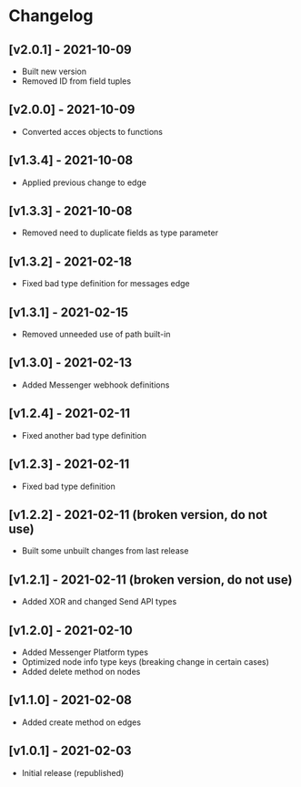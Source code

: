 # Changelog
## [v2.0.1] - 2021-10-09
- Built new version
- Removed ID from field tuples
## [v2.0.0] - 2021-10-09
- Converted acces objects to functions
## [v1.3.4] - 2021-10-08
- Applied previous change to edge
## [v1.3.3] - 2021-10-08
- Removed need to duplicate fields as type parameter
## [v1.3.2] - 2021-02-18
- Fixed bad type definition for messages edge
## [v1.3.1] - 2021-02-15
- Removed unneeded use of path built-in
## [v1.3.0] - 2021-02-13
- Added Messenger webhook definitions
## [v1.2.4] - 2021-02-11
- Fixed another bad type definition
## [v1.2.3] - 2021-02-11
- Fixed bad type definition
## [v1.2.2] - 2021-02-11 (broken version, do not use)
- Built some unbuilt changes from last release
## [v1.2.1] - 2021-02-11 (broken version, do not use)
- Added XOR and changed Send API types
## [v1.2.0] - 2021-02-10
- Added Messenger Platform types
- Optimized node info type keys (breaking change in certain cases)
- Added delete method on nodes
## [v1.1.0] - 2021-02-08
- Added create method on edges
## [v1.0.1] - 2021-02-03
- Initial release (republished)